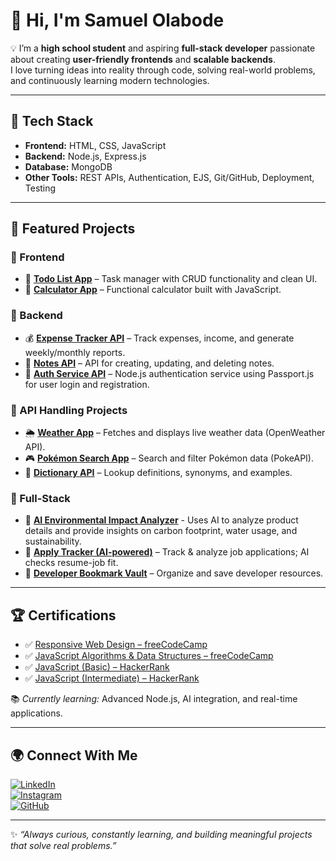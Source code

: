 # 👋 Hi, I'm Samuel Olabode  

💡 I’m a **high school student** and aspiring **full-stack developer** passionate about creating **user-friendly frontends** and **scalable backends**.  
I love turning ideas into reality through code, solving real-world problems, and continuously learning modern technologies.  

---

## 🚀 Tech Stack  

- **Frontend:** HTML, CSS, JavaScript  
- **Backend:** Node.js, Express.js  
- **Database:** MongoDB  
- **Other Tools:** REST APIs, Authentication, EJS, Git/GitHub, Deployment, Testing  

---

## 📌 Featured Projects  

### 🔹 Frontend  
- 📝 [**Todo List App**](https://github.com/DevOlabode/todoList-App) – Task manager with CRUD functionality and clean UI.  
- 🧮 [**Calculator App**](https://github.com/DevOlabode/simple-calculator-app) – Functional calculator built with JavaScript.  

### 🔹 Backend  
- 💰 [**Expense Tracker API**](https://github.com/DevOlabode/expense-tracker-API) – Track expenses, income, and generate weekly/monthly reports.  
- 📝 [**Notes API**](https://github.com/DevOlabode/notes_API) – API for creating, updating, and deleting notes.
-  🔑 [**Auth Service API**](https://github.com/DevOlabode/auth-service-API) –  Node.js authentication service using Passport.js for user login and registration.

### 🔹 API Handling Projects  
- 🌦 [**Weather App**](https://github.com/DevOlabode/weather-App) – Fetches and displays live weather data (OpenWeather API).  
- 🎮 [**Pokémon Search App**](https://github.com/DevOlabode/pokemon-website) – Search and filter Pokémon data (PokeAPI).  
- 📖 [**Dictionary API**](https://github.com/DevOlabode/DIctionary-with-API) – Lookup definitions, synonyms, and examples.  

### 🔹 Full-Stack  
- 🌱 [**AI Environmental Impact Analyzer**](https://github.com/DevOlabode/AI-environmental-impact-analyzer) - Uses AI to analyze product details and provide insights on carbon footprint, water usage, and sustainability. 
- 📂 [**Apply Tracker (AI-powered)**](https://github.com/DevOlabode/apply-tracker-final) – Track & analyze job applications; AI checks resume-job fit.  
- 🔖 [**Developer Bookmark Vault**](https://github.com/DevOlabode/developer-bookmark-vault) – Organize and save developer resources.  

---

## 🏆 Certifications  

- ✅ [Responsive Web Design – freeCodeCamp](https://www.freecodecamp.org/certification/devolabode/responsive-web-design)  
- ✅ [JavaScript Algorithms & Data Structures – freeCodeCamp](https://www.freecodecamp.org/certification/devolabode/javascript-algorithms-and-data-structures-v8)
- ✅ [JavaScript (Basic) – HackerRank](https://www.hackerrank.com/certificates/884b42dc829d)  
- ✅ [JavaScript (Intermediate) – HackerRank](https://www.hackerrank.com/certificates/ca76dd870b7f)  

📚 *Currently learning:* Advanced Node.js, AI integration, and real-time applications.  

---

## 🌍 Connect With Me  

[![LinkedIn](https://img.shields.io/badge/LinkedIn-0A66C2?style=for-the-badge&logo=linkedin&logoColor=white)](https://linkedin.com/in/Samuelolabode)  
[![Instagram](https://img.shields.io/badge/Instagram-E4405F?style=for-the-badge&logo=instagram&logoColor=white)](https://www.instagram.com/devolabode/)  
[![GitHub](https://img.shields.io/badge/GitHub-181717?style=for-the-badge&logo=github&logoColor=white)](https://github.com/DevOlabode)  

---

✨ *“Always curious, constantly learning, and building meaningful projects that solve real problems.”*  
